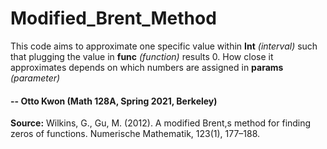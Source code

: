 # Modified_Brent_Method

This code aims to approximate one specific value within **Int** *(interval)* such that plugging the value in **func** *(function)* results 0. 
How close it approximates depends on which numbers are assigned in **params** *(parameter)*

#### -- Otto Kwon (Math 128A, Spring 2021, Berkeley)



**Source:** Wilkins, G., Gu, M. (2012). A modified Brent,s method for finding zeros of functions. Numerische Mathematik, 123(1), 177–188.


